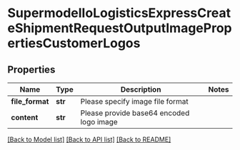 # SupermodelIoLogisticsExpressCreateShipmentRequestOutputImagePropertiesCustomerLogos

## Properties
Name | Type | Description | Notes
------------ | ------------- | ------------- | -------------
**file_format** | **str** | Please specify image file format | 
**content** | **str** | Please provide base64 encoded logo image | 

[[Back to Model list]](../README.md#documentation-for-models) [[Back to API list]](../README.md#documentation-for-api-endpoints) [[Back to README]](../README.md)


